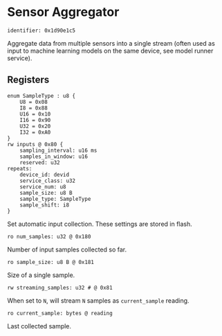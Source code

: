 # Sensor Aggregator

    identifier: 0x1d90e1c5

Aggregate data from multiple sensors into a single stream
(often used as input to machine learning models on the same device, see model runner service).

## Registers

    enum SampleType : u8 {
        U8 = 0x08
        I8 = 0x88
        U16 = 0x10
        I16 = 0x90
        U32 = 0x20
        I32 = 0xA0
    }
    rw inputs @ 0x80 {
        sampling_interval: u16 ms
        samples_in_window: u16
        reserved: u32
    repeats:
        device_id: devid
        service_class: u32
        service_num: u8
        sample_size: u8 B
        sample_type: SampleType
        sample_shift: i8
    }

Set automatic input collection.
These settings are stored in flash.

    ro num_samples: u32 @ 0x180

Number of input samples collected so far.

    ro sample_size: u8 B @ 0x181

Size of a single sample.

    rw streaming_samples: u32 # @ 0x81

When set to `N`, will stream `N` samples as `current_sample` reading.

    ro current_sample: bytes @ reading

Last collected sample.
